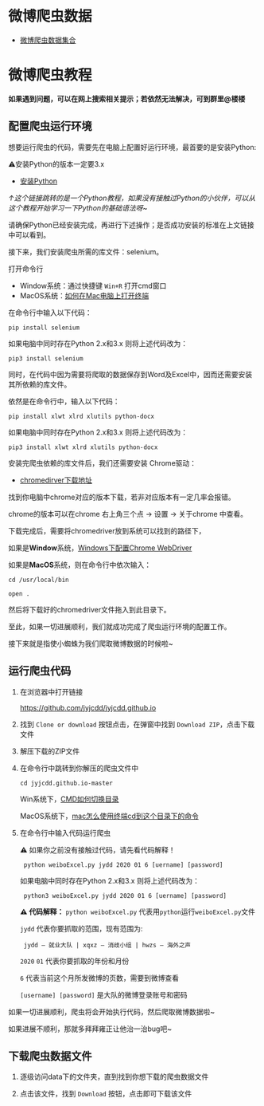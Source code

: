 # 微博爬虫数据
- [微博爬虫数据集合](/summary.html)

# 微博爬虫教程

**如果遇到问题，可以在网上搜索相关提示；若依然无法解决，可到群里@楼楼**

## 配置爬虫运行环境
想要运行爬虫的代码，需要先在电脑上配置好运行环境，最首要的是安装Python:

⚠️安装Python的版本一定要3.x

- [安装Python](https://www.liaoxuefeng.com/wiki/1016959663602400/1016959856222624)

*↑这个链接跳转的是一个Python教程，如果没有接触过Python的小伙伴，可以从这个教程开始学习一下Python的基础语法呀~*

请确保Python已经安装完成，再进行下述操作；是否成功安装的标准在上文链接中可以看到。

接下来，我们安装爬虫所需的库文件：selenium。

打开命令行

 - Window系统：通过快捷键 `Win+R` 打开cmd窗口
 - MacOS系统：[如何在Mac电脑上打开终端](https://zh.wikihow.com/%E5%9C%A8Mac%E7%94%B5%E8%84%91%E4%B8%8A%E6%89%93%E5%BC%80%E7%BB%88%E7%AB%AF)


在命令行中输入以下代码：

    pip install selenium

如果电脑中同时存在Python 2.x和3.x 则将上述代码改为：

    pip3 install selenium

同时，在代码中因为需要将爬取的数据保存到Word及Excel中，因而还需要安装其所依赖的库文件。

依然是在命令行中，输入以下代码：

    pip install xlwt xlrd xlutils python-docx

如果电脑中同时存在Python 2.x和3.x 则将上述代码改为：

    pip3 install xlwt xlrd xlutils python-docx


安装完爬虫依赖的库文件后，我们还需要安装 Chrome驱动：
- [chromedirver下载地址](http://npm.taobao.org/mirrors/chromedriver/)

找到你电脑中chrome对应的版本下载，若非对应版本有一定几率会报错。

chrome的版本可以在chrome 右上角三个点 -> 设置 -> 关于chrome 中查看。

下载完成后，需要将chromedriver放到系统可以找到的路径下，  

如果是**Window**系统，[Windows下配置Chrome WebDriver](https://blog.csdn.net/u013360850/article/details/54962248)

如果是**MacOS**系统，则在命令行中依次输入：

    cd /usr/local/bin

    open .

然后将下载好的chromedriver文件拖入到此目录下。

至此，如果一切进展顺利，我们就成功完成了爬虫运行环境的配置工作。

接下来就是指使小蜘蛛为我们爬取微博数据的时候啦~

## 运行爬虫代码

1. 在浏览器中打开链接

    https://github.com/jyjcdd/jyjcdd.github.io

2. 找到 `Clone or download` 按钮点击，在弹窗中找到 `Download ZIP`，点击下载文件

3. 解压下载的ZIP文件

4. 在命令行中跳转到你解压的爬虫文件中

       cd jyjcdd.github.io-master
       
    Win系统下，[CMD如何切换目录](https://jingyan.baidu.com/article/425e69e6918df1be15fc1695.html)
    
    MacOS系统下，[mac怎么使用终端cd到这个目录下的命令](https://zhidao.baidu.com/question/1240910514944666059.html)

5. 在命令行中输入代码运行爬虫

    ⚠️ 如果你之前没有接触过代码，请先看代码解释！

        python weiboExcel.py jydd 2020 01 6 [uername] [password]
    
    如果电脑中同时存在Python 2.x和3.x 则将上述代码改为：

        python3 weiboExcel.py jydd 2020 01 6 [uername] [password]

    **⚠️ 代码解释：**
    `python weiboExcel.py` 代表用`python`运行`weiboExcel.py`文件

    `jydd` 代表你要抓取的范围，现有范围为: 

        jydd — 就业大队 | xqxz — 消歧小组 | hwzs — 海外之声

    `2020` `01` 代表你要抓取的年份和月份
    
    `6` 代表当前这个月所发微博的页数，需要到微博查看

    `[username] [password]` 是大队的微博登录账号和密码


如果一切进展顺利，爬虫将会开始执行代码，然后爬取微博数据啦~

如果进展不顺利，那就多拜拜雍正让他治一治bug吧~

## 下载爬虫数据文件

1. 逐级访问data下的文件夹，直到找到你想下载的爬虫数据文件

2. 点击该文件，找到 `Download` 按钮，点击即可下载该文件

